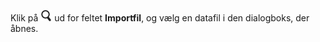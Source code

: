 <!-- markdownlint-disable-file MD041 -->
Klik på ![ikonet][img1] ud for feltet **Importfil**, og vælg en datafil i den dialogboks, der åbnes.

<!-- Referenced images -->
[img1]: ../../../../../../../common/icons/search-icon-black.png
